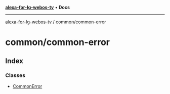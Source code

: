 [**alexa-for-lg-webos-tv**](../../README.md) • **Docs**

***

[alexa-for-lg-webos-tv](../../modules.md) / common/common-error

# common/common-error

## Index

### Classes

- [CommonError](classes/CommonError.md)
